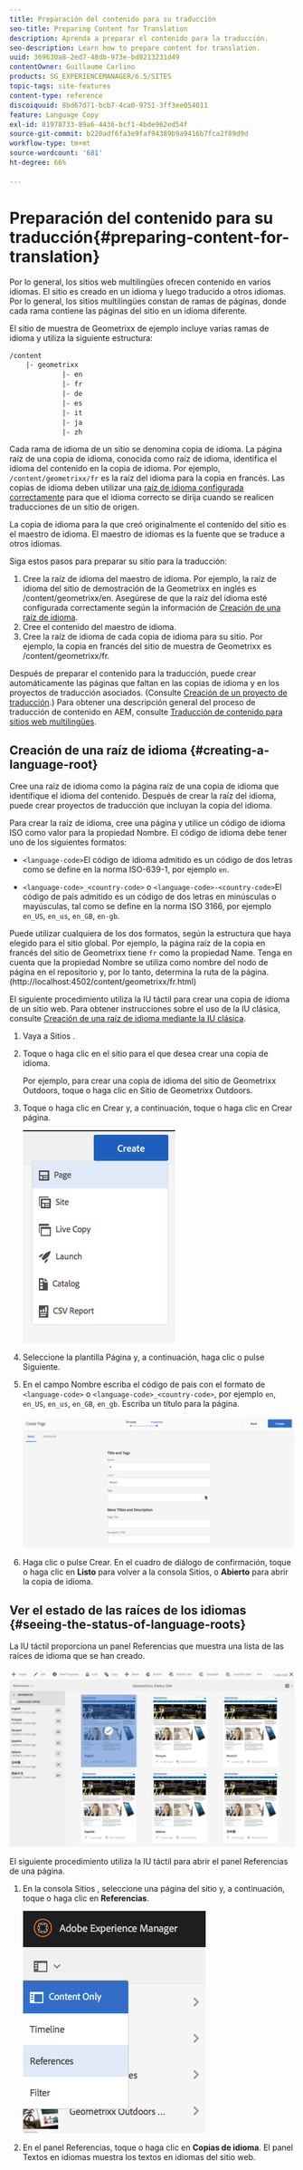 ```yaml
---
title: Preparación del contenido para su traducción
seo-title: Preparing Content for Translation
description: Aprenda a preparar el contenido para la traducción.
seo-description: Learn how to prepare content for translation.
uuid: 369630a8-2ed7-48db-973e-bd8213231d49
contentOwner: Guillaume Carlino
products: SG_EXPERIENCEMANAGER/6.5/SITES
topic-tags: site-features
content-type: reference
discoiquuid: 8bd67d71-bcb7-4ca0-9751-3ff3ee054011
feature: Language Copy
exl-id: 81978733-89a6-4436-bcf1-4bde962ed54f
source-git-commit: b220adf6fa3e9faf94389b9a9416b7fca2f89d9d
workflow-type: tm+mt
source-wordcount: '681'
ht-degree: 66%

---
```


# Preparación del contenido para su traducción{#preparing-content-for-translation}

Por lo general, los sitios web multilingües ofrecen contenido en varios idiomas. El sitio es creado en un idioma y luego traducido a otros idiomas. Por lo general, los sitios multilingües constan de ramas de páginas, donde cada rama contiene las páginas del sitio en un idioma diferente.

El sitio de muestra de Geometrixx de ejemplo incluye varias ramas de idioma y utiliza la siguiente estructura:

```xml
/content
    |- geometrixx
             |- en
             |- fr
             |- de
             |- es
             |- it
             |- ja
             |- zh
```

Cada rama de idioma de un sitio se denomina copia de idioma. La página raíz de una copia de idioma, conocida como raíz de idioma, identifica el idioma del contenido en la copia de idioma. Por ejemplo, `/content/geometrixx/fr` es la raíz del idioma para la copia en francés. Las copias de idioma deben utilizar una [raíz de idioma configurada correctamente](/help/sites-administering/tc-prep.md#creating-a-language-root) para que el idioma correcto se dirija cuando se realicen traducciones de un sitio de origen.

La copia de idioma para la que creó originalmente el contenido del sitio es el maestro de idioma. El maestro de idiomas es la fuente que se traduce a otros idiomas.

Siga estos pasos para preparar su sitio para la traducción:

1. Cree la raíz de idioma del maestro de idioma. Por ejemplo, la raíz de idioma del sitio de demostración de la Geometrixx en inglés es /content/geometrixx/en. Asegúrese de que la raíz del idioma esté configurada correctamente según la información de [Creación de una raíz de idioma](/help/sites-administering/tc-prep.md#creating-a-language-root).
1. Cree el contenido del maestro de idioma.
1. Cree la raíz de idioma de cada copia de idioma para su sitio. Por ejemplo, la copia en francés del sitio de muestra de Geometrixx es /content/geometrixx/fr.

Después de preparar el contenido para la traducción, puede crear automáticamente las páginas que faltan en las copias de idioma y en los proyectos de traducción asociados. (Consulte [Creación de un proyecto de traducción](/help/sites-administering/tc-manage.md).) Para obtener una descripción general del proceso de traducción de contenido en AEM, consulte [Traducción de contenido para sitios web multilingües](/help/sites-administering/translation.md).

## Creación de una raíz de idioma {#creating-a-language-root}

Cree una raíz de idioma como la página raíz de una copia de idioma que identifique el idioma del contenido. Después de crear la raíz del idioma, puede crear proyectos de traducción que incluyan la copia del idioma.

Para crear la raíz de idioma, cree una página y utilice un código de idioma ISO como valor para la propiedad Nombre. El código de idioma debe tener uno de los siguientes formatos:

* `<language-code>`El código de idioma admitido es un código de dos letras como se define en la norma ISO-639-1, por ejemplo `en`.

* `<language-code>_<country-code>` o `<language-code>-<country-code>`El código de país admitido es un código de dos letras en minúsculas o mayúsculas, tal como se define en la norma ISO 3166, por ejemplo `en_US`, `en_us`, `en_GB`, `en-gb`.

Puede utilizar cualquiera de los dos formatos, según la estructura que haya elegido para el sitio global.  Por ejemplo, la página raíz de la copia en francés del sitio de Geometrixx tiene `fr` como la propiedad Name. Tenga en cuenta que la propiedad Nombre se utiliza como nombre del nodo de página en el repositorio y, por lo tanto, determina la ruta de la página. (http://localhost:4502/content/geometrixx/fr.html)

El siguiente procedimiento utiliza la IU táctil para crear una copia de idioma de un sitio web. Para obtener instrucciones sobre el uso de la IU clásica, consulte [Creación de una raíz de idioma mediante la IU clásica](/help/sites-administering/tc-lroot-classic.md).

1. Vaya a Sitios .
1. Toque o haga clic en el sitio para el que desea crear una copia de idioma.

   Por ejemplo, para crear una copia de idioma del sitio de Geometrixx Outdoors, toque o haga clic en Sitio de Geometrixx Outdoors.

1. Toque o haga clic en Crear y, a continuación, toque o haga clic en Crear página.

   ![imagen_1-21](assets/chlimage_1-21a.png)

1. Seleccione la plantilla Página y, a continuación, haga clic o pulse Siguiente.
1. En el campo Nombre escriba el código de país con el formato de `<language-code>` o `<language-code>_<country-code>`, por ejemplo `en`, `en_US`, `en_us`, `en_GB`, `en_gb`. Escriba un título para la página.

   ![imagen_1-22](assets/chlimage_1-22a.png)

1. Haga clic o pulse Crear. En el cuadro de diálogo de confirmación, toque o haga clic en **Listo** para volver a la consola Sitios, o **Abierto** para abrir la copia de idioma.

## Ver el estado de las raíces de los idiomas {#seeing-the-status-of-language-roots}

La IU táctil proporciona un panel Referencias que muestra una lista de las raíces de idioma que se han creado.

![imagen_1-23](assets/chlimage_1-23a.png)

El siguiente procedimiento utiliza la IU táctil para abrir el panel Referencias de una página.

1. En la consola Sitios , seleccione una página del sitio y, a continuación, toque o haga clic en **Referencias**.

   ![imagen_1-24](assets/chlimage_1-24a.png)

1. En el panel Referencias, toque o haga clic en **Copias de idioma**. El panel Textos en idiomas muestra los textos en idiomas del sitio web.

